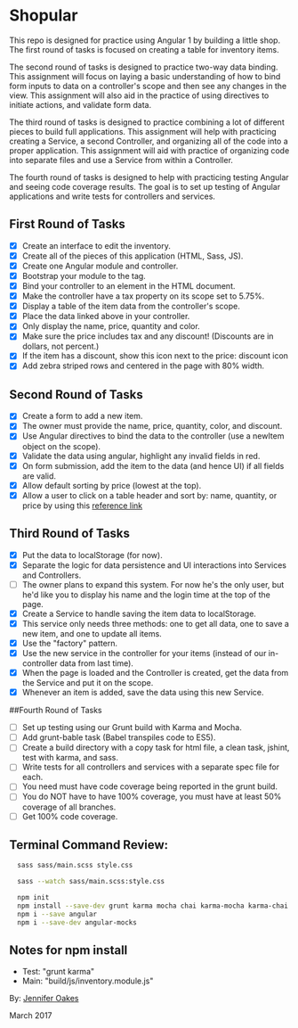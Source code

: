 # Shopular

This repo is designed for practice using Angular 1 by building a little shop. The first round of tasks is focused on creating a table for inventory items.

The second round of tasks is designed to practice two-way data binding. This assignment will focus on laying a basic understanding of how to bind form inputs to data on a controller's scope and then see any changes in the view. This assignment will also aid in the practice of using directives to initiate actions, and validate form data.

The third round of tasks is designed to practice combining a lot of different pieces to build full applications. This assignment will help with practicing creating a Service, a second Controller, and organizing all of the code into a proper application. This assignment will aid with practice of organizing code into separate files and use a Service from within a Controller.

The fourth round of tasks is designed to help with practicing testing Angular and seeing code coverage results. The goal is to set up testing of Angular applications and write tests for controllers and services.

## First Round of Tasks
- [X] Create an interface to edit the inventory.
- [X] Create all of the pieces of this application (HTML, Sass, JS).
- [X] Create one Angular module and controller.
- [X] Bootstrap your module to the <html> tag.
- [X] Bind your controller to an element in the HTML document.
- [X] Make the controller have a tax property on its scope set to 5.75%.
- [X] Display a table of the item data from the controller's scope.
- [X] Place the data linked above in your controller.
- [X] Only display the name, price, quantity and color.
- [X] Make sure the price includes tax and any discount! (Discounts are in dollars, not percent.)
- [X] If the item has a discount, show this icon next to the price: discount icon
- [X] Add zebra striped rows and centered in the page with 80% width.

## Second Round of Tasks
- [X] Create a form to add a new item.
- [X] The owner must provide the name, price, quantity, color, and discount.
- [X] Use Angular directives to bind the data to the controller (use a newItem object on the scope).
- [X] Validate the data using angular, highlight any invalid fields in red.
- [X] On form submission, add the item to the data (and hence UI) if all fields are valid.
- [X] Allow default sorting by price (lowest at the top).
- [X] Allow a user to click on a table header and sort by: name, quantity, or price by using this [reference link](https://scotch.io/tutorials/sort-and-filter-a-table-using-angular)

## Third Round of Tasks
- [X] Put the data to localStorage (for now).
- [X] Separate the logic for data persistence and UI interactions into Services and Controllers.
- [ ] The owner plans to expand this system. For now he's the only user, but he'd like you to display his name and the login time at the top of the page.
- [X] Create a Service to handle saving the item data to localStorage.
- [X] This service only needs three methods: one to get all data, one to save a new item, and one to update all items.
- [X] Use the "factory" pattern.
- [X] Use the new service in the controller for your items (instead of our in-controller data from last time).
- [X] When the page is loaded and the Controller is created, get the data from the Service and put it on the scope.
- [X] Whenever an item is added, save the data using this new Service.

##Fourth Round of Tasks
- [ ] Set up testing using our Grunt build with Karma and Mocha.
- [ ] Add grunt-bable task (Babel transpiles code to ES5).
- [ ] Create a build directory with a copy task for html file, a clean task, jshint, test with karma, and sass.
- [ ] Write tests for all controllers and services with a separate spec file for each.
- [ ] You need must have code coverage being reported in the grunt build.
- [ ] You do NOT have to have 100% coverage, you must have at least 50% coverage of all branches.
- [ ] Get 100% code coverage.

## Terminal Command Review:
```sh
  sass sass/main.scss style.css

  sass --watch sass/main.scss:style.css

  npm init
  npm install --save-dev grunt karma mocha chai karma-mocha karma-chai grunt-karma karma-chrome-launcher
  npm i --save angular
  npm i --save-dev angular-mocks

```

## Notes for npm install
- Test: "grunt karma"
- Main: "build/js/inventory.module.js"

By: [Jennifer Oakes](https://www.linkedin.com/in/jennifernicoleoakes/)

March 2017
